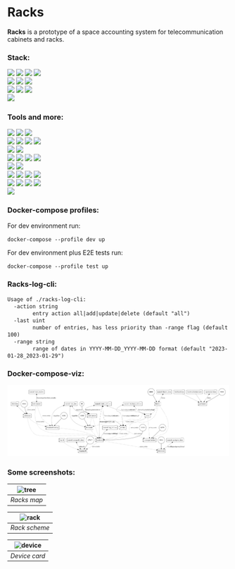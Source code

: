 # Racks
**Racks** is a prototype of a space accounting system for telecommunication cabinets and racks.

### Stack:
![](https://img.shields.io/badge/python-3.10-blue) ![](https://img.shields.io/badge/django-4.1-%231d915c) ![](https://img.shields.io/badge/django%20REST%20framework-3.13-%23A30000) ![](https://img.shields.io/badge/celery-5.2.7-%23b7df64)  
![](https://img.shields.io/badge/postgreSQL-12.0-%23336791) ![](https://img.shields.io/badge/redis-6.2.7-%23c6302b) ![](https://img.shields.io/badge/mongoDB-4.0.4-%23116149)  
![](https://img.shields.io/badge/node.js-v12.16.1-%2343853d) ![](https://img.shields.io/badge/vue.js-3.2-%2342b883) ![](https://img.shields.io/badge/tailwindCSS-3.2-%230ea5e9)  
![](https://img.shields.io/badge/go-1.18-%230ea5e9)

### Tools and more:
![](https://img.shields.io/badge/docker-20.10.21-%230073ec) ![](https://img.shields.io/badge/docker%20compose-v2.12.2-%230073ec) ![](https://img.shields.io/badge/docker--compose--viz-1.1.0-%230073ec)  
![](https://img.shields.io/badge/portainer-2.16.2-%230073ec) ![](https://img.shields.io/badge/django--silk-5.0.0-%231d915c) ![](https://img.shields.io/badge/flower-1.2.0-%231d915c)  ![](https://img.shields.io/badge/selenium%20grid-4-%23625c98)  
![](https://img.shields.io/badge/flake8-5.0.4-blue) ![](https://img.shields.io/badge/mypy-0.982-blue)  
![](https://img.shields.io/badge/unittest-3.10-blue) ![](https://img.shields.io/badge/selenium-3.141.0-blue) ![](https://img.shields.io/badge/html--testRunner-1.2.1-blue) ![](https://img.shields.io/badge/coverage-5.5-blue)  
![](https://img.shields.io/badge/sphinx-2.2.11-%230A507A) ![](https://img.shields.io/badge/drf--yasg-1.21.4-%23A30000)  
![](https://img.shields.io/badge/django--mongolog-0.9.4-%231d915c) ![](https://img.shields.io/badge/django--extensions-3.2.1-%231d915c) ![](https://img.shields.io/badge/django--celery--beat-2.4.0-%231d915c) ![](https://img.shields.io/badge/djoser-2.1.0-%231d915c)   
![](https://img.shields.io/badge/vuelidate-2.0-%2342b883) ![](https://img.shields.io/badge/axios-1.1.3-%2342b883) ![](https://img.shields.io/badge/vuex-4.0.0-%2342b883) ![](https://img.shields.io/badge/vue--svg--loader-0.16.0-%2342b883)  
![](https://img.shields.io/badge/mongo--driver-1.11.1-%230ea5e9)


### Docker-compose profiles:

For dev environment run:
```
docker-compose --profile dev up
```
For dev environment plus E2E tests run:
```
docker-compose --profile test up
```

### Racks-log-cli:

```
Usage of ./racks-log-cli:
  -action string
    	entry action all|add|update|delete (default "all")
  -last uint
    	number of entries, has less priority than -range flag (default 100)
  -range string
    	range of dates in YYYY-MM-DD_YYYY-MM-DD format (default "2023-01-28_2023-01-29")
```

### Docker-compose-viz:
![Docker-compose](compose-viz.png)

### Some screenshots:
| ![tree](https://user-images.githubusercontent.com/96002587/202865424-5f57d33c-c63a-408e-9f22-4954feb4a296.png) |
|:--:| 
| *Racks map* |

| ![rack](https://user-images.githubusercontent.com/96002587/202865427-89bec5c8-be2b-4deb-b27d-4561139d4c3a.png) |
|:--:| 
| *Rack scheme* |

| ![device](https://user-images.githubusercontent.com/96002587/202913588-40c33092-f082-41b4-bda2-e986c5b4e89a.png) |
|:--:| 
| *Device card* |
